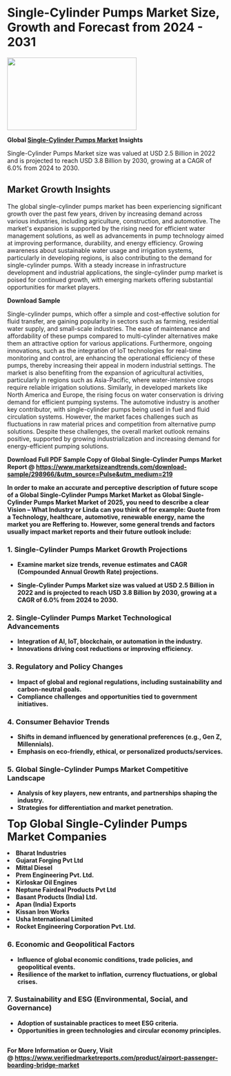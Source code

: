 <H1>Single-Cylinder Pumps Market Size, Growth and Forecast from 2024 - 2031</H1><img class="aligncenter size-medium wp-image-584254" src="https://thirdeyenews.in/wp-content/uploads/2024/09/Global-Market-Research-300x168.jpeg" alt="" width="300" height="168" /><p><strong>Global&nbsp;<a href="https://www.marketsizeandtrends.com/download-sample/298966/&amp;utm_source=Pulse&amp;utm_medium=219">Single-Cylinder Pumps Market</a> Insights</strong></p><p>Single-Cylinder Pumps Market size was valued at USD 2.5 Billion in 2022 and is projected to reach USD 3.8 Billion by 2030, growing at a CAGR of 6.0% from 2024 to 2030.</p><p><h2>Market Growth Insights</h2> <p>The global single-cylinder pumps market has been experiencing significant growth over the past few years, driven by increasing demand across various industries, including agriculture, construction, and automotive. The market's expansion is supported by the rising need for efficient water management solutions, as well as advancements in pump technology aimed at improving performance, durability, and energy efficiency. Growing awareness about sustainable water usage and irrigation systems, particularly in developing regions, is also contributing to the demand for single-cylinder pumps. With a steady increase in infrastructure development and industrial applications, the single-cylinder pump market is poised for continued growth, with emerging markets offering substantial opportunities for market players.</p> <p><strong>Download Sample</strong></p> <p>Single-cylinder pumps, which offer a simple and cost-effective solution for fluid transfer, are gaining popularity in sectors such as farming, residential water supply, and small-scale industries. The ease of maintenance and affordability of these pumps compared to multi-cylinder alternatives make them an attractive option for various applications. Furthermore, ongoing innovations, such as the integration of IoT technologies for real-time monitoring and control, are enhancing the operational efficiency of these pumps, thereby increasing their appeal in modern industrial settings. The market is also benefiting from the expansion of agricultural activities, particularly in regions such as Asia-Pacific, where water-intensive crops require reliable irrigation solutions. Similarly, in developed markets like North America and Europe, the rising focus on water conservation is driving demand for efficient pumping systems. The automotive industry is another key contributor, with single-cylinder pumps being used in fuel and fluid circulation systems. However, the market faces challenges such as fluctuations in raw material prices and competition from alternative pump solutions. Despite these challenges, the overall market outlook remains positive, supported by growing industrialization and increasing demand for energy-efficient pumping solutions.</p> <p><strong></p><p><span class=""><strong>Download Full PDF Sample Copy of Global Single-Cylinder Pumps Market Report</strong> @ <a href="https://www.marketsizeandtrends.com/download-sample/298966/&amp;utm_source=Pulse&amp;utm_medium=219" target="_blank">https://www.marketsizeandtrends.com/download-sample/298966/&amp;utm_source=Pulse&amp;utm_medium=219</a></span></p><p>In order to make an accurate and perceptive description of future scope of a Global&nbsp;Single-Cylinder Pumps Market Market as Global&nbsp;Single-Cylinder Pumps Market Market of 2025, you need to describe a clear Vision &ndash; What Industry or Linda can you think of for example: Quote from a Technology, healthcare, automotive, renewable energy, name the market you are Reffering to. However, some general trends and factors usually impact market reports and their future outlook include:</p><h3>1.&nbsp;<strong>Single-Cylinder Pumps Market Growth Projections</strong></h3><ul><li>Examine market size trends, revenue estimates and CAGR (Compounded Annual Growth Rate) projections.</li><li><p>Single-Cylinder Pumps Market size was valued at USD 2.5 Billion in 2022 and is projected to reach USD 3.8 Billion by 2030, growing at a CAGR of 6.0% from 2024 to 2030.</p></li></ul><h3>2.&nbsp;<strong>Single-Cylinder Pumps Market Technological Advancements</strong></h3><ul><li>Integration of AI, IoT, blockchain, or automation in the industry.</li><li>Innovations driving cost reductions or improving efficiency.</li></ul><h3>3.&nbsp;<strong>Regulatory and Policy Changes</strong></h3><ul><li>Impact of global and regional regulations, including sustainability and carbon-neutral goals.</li><li>Compliance challenges and opportunities tied to government initiatives.</li></ul><h3>4.&nbsp;<strong>Consumer Behavior Trends</strong></h3><ul><li>Shifts in demand influenced by generational preferences (e.g., Gen Z, Millennials).</li><li>Emphasis on eco-friendly, ethical, or personalized products/services.</li></ul><h3>5.&nbsp;<strong>Global Single-Cylinder Pumps Market Competitive Landscape</strong></h3><ul><li>Analysis of key players, new entrants, and partnerships shaping the industry.</li><li>Strategies for differentiation and market penetration.</li></ul><p data-pm-slice="1 1 []"><span style="color: inherit; font-family: inherit; font-size: 25px;">Top Global Single-Cylinder Pumps Market Companies</span></p><div class="" data-test-id=""><p><li>Bharat Industries</li><li> Gujarat Forging Pvt Ltd</li><li> Mittal Diesel</li><li> Prem Engineering Pvt. Ltd.</li><li> Kirloskar Oil Engines</li><li> Neptune Fairdeal Products Pvt Ltd</li><li> Basant Products (India) Ltd.</li><li> Apan (India) Exports</li><li> Kissan Iron Works</li><li> Usha International Limited</li><li> Rocket Engineering Corporation Pvt. Ltd.</li></p></div><h3>6.&nbsp;<strong>Economic and Geopolitical Factors</strong></h3><ul><li>Influence of global economic conditions, trade policies, and geopolitical events.</li><li>Resilience of the market to inflation, currency fluctuations, or global crises.</li></ul><h3>7.&nbsp;<strong>Sustainability and ESG (Environmental, Social, and Governance)</strong></h3><ul><li>Adoption of sustainable practices to meet ESG criteria.</li><li>Opportunities in green technologies and circular economy principles.</li></ul><h2><strong style="font-size: 14px;">For More Information or Query, Visit @&nbsp;</strong><a style="background-color: #ffffff; font-size: 14px;" href="https://www.marketsizeandtrends.com/report/single-cylinder-pumps-market/" target="_blank">https://www.verifiedmarketreports.com/product/airport-passenger-boarding-bridge-market</a></h2>
